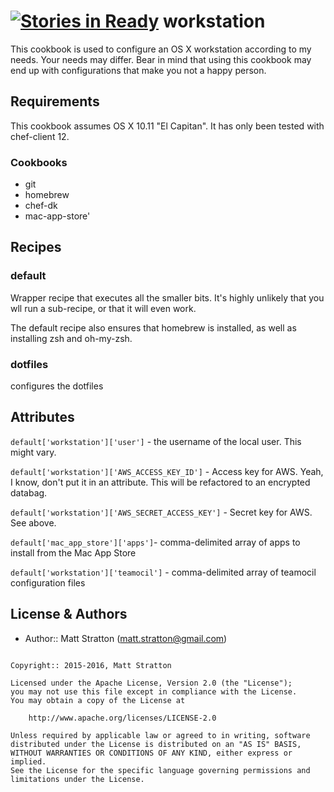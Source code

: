 [![Stories in Ready](https://badge.waffle.io/mattstratton/workstation-cookbook.png?label=ready&title=Ready)](https://waffle.io/mattstratton/workstation-cookbook)
workstation
===================

This cookbook is used to configure an OS X workstation according to my needs. Your needs may differ. Bear in mind that using this cookbook may end up with configurations that make you not a happy person.

Requirements
------------
This cookbook assumes OS X 10.11 "El Capitan". It has only been tested with chef-client 12.

### Cookbooks
* git
* homebrew
* chef-dk
* mac-app-store'

Recipes
-----------------

### default
Wrapper recipe that executes all the smaller bits. It's highly unlikely that you wll run a sub-recipe, or that it will even work.

The default recipe also ensures that homebrew is installed, as well as installing zsh and oh-my-zsh.

### dotfiles
configures the dotfiles


Attributes
-----------------
```default['workstation']['user']``` - the username of the local user. This might vary.

```default['workstation']['AWS_ACCESS_KEY_ID']``` - Access key for AWS. Yeah, I know, don't put it in an attribute. This will be refactored to an encrypted databag.

```default['workstation']['AWS_SECRET_ACCESS_KEY']``` - Secret key for AWS. See above.

```default['mac_app_store']['apps']```- comma-delimited array of apps to install from the Mac App Store

```default['workstation']['teamocil']``` - comma-delimited array of teamocil configuration files

License & Authors
-----------------

- Author:: Matt Stratton (<matt.stratton@gmail.com>)

```text

Copyright:: 2015-2016, Matt Stratton

Licensed under the Apache License, Version 2.0 (the "License");
you may not use this file except in compliance with the License.
You may obtain a copy of the License at

    http://www.apache.org/licenses/LICENSE-2.0

Unless required by applicable law or agreed to in writing, software
distributed under the License is distributed on an "AS IS" BASIS,
WITHOUT WARRANTIES OR CONDITIONS OF ANY KIND, either express or implied.
See the License for the specific language governing permissions and
limitations under the License.
